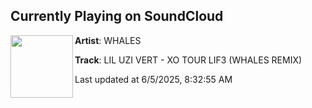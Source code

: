 ## Currently Playing on SoundCloud

[<img align="left" width="100" src="https://i1.sndcdn.com/artworks-KRWUg88OA7UCAUvZ-kV8mFQ-t500x500.png">](https://soundcloud.com/whalesfm/xotourlif3)

**Artist**: WHALES 

**Track**: LIL UZI VERT - XO TOUR LIF3 (WHALES REMIX)

Last updated at 6/5/2025, 8:32:55 AM
